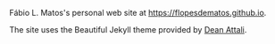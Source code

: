 Fábio L. Matos's personal web site at https://flopesdematos.github.io.

The site uses the Beautiful Jekyll theme provided by [Dean Attali](https://github.com/daattali/beautiful-jekyll).
